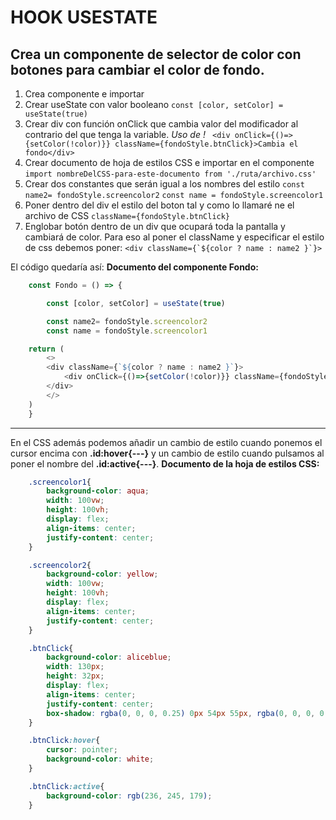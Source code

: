 # HOOK USESTATE
## Crea un componente de selector de color con botones para cambiar el color de fondo.

1. Crea componente e importar
2. Crear useState con valor booleano
    ``const [color, setColor] = useState(true)``
3. Crear div con función onClick que cambia valor del modificador al contrario del que tenga la variable. *Uso de !*
    `` <div onClick={()=>{setColor(!color)}} className={fondoStyle.btnClick}>Cambia el fondo</div>``
4. Crear documento de hoja de estilos CSS e importar en el componente
    ``import nombreDelCSS-para-este-documento from './ruta/archivo.css'``
5. Crear dos constantes que serán igual a los nombres del estilo
    ``const name2= fondoStyle.screencolor2``
    ``const name = fondoStyle.screencolor1``
5. Poner dentro del div el estilo del boton tal y como lo llamaré ne el archivo de CSS
    ``className={fondoStyle.btnClick}``
6. Englobar botón dentro de un div que ocupará toda la pantalla y cambiará de color.
Para eso al poner el className y especificar el estilo de css debemos poner:
    ``<div className={`${color ? name : name2 }`}>``

El código quedaría así:
**Documento del componente Fondo:**
```javascript
    const Fondo = () => {

        const [color, setColor] = useState(true)

        const name2= fondoStyle.screencolor2
        const name = fondoStyle.screencolor1

    return (
        <>
        <div className={`${color ? name : name2 }`}>
            <div onClick={()=>{setColor(!color)}} className={fondoStyle.btnClick}>Cambia el fondo</div>
        </div>
        </>
    )
    }
```
------------------------------------------------------------------
En el CSS además podemos añadir un cambio de estilo cuando ponemos el cursor encima con **.id:hover{---}** y un cambio de estilo cuando pulsamos al poner el nombre del **.id:active{---}**.
**Documento de la hoja de estilos CSS:**
```CSS
    .screencolor1{
        background-color: aqua;
        width: 100vw;
        height: 100vh;
        display: flex;
        align-items: center;
        justify-content: center;
    }

    .screencolor2{
        background-color: yellow;
        width: 100vw;
        height: 100vh;
        display: flex;
        align-items: center;
        justify-content: center;
    }

    .btnClick{
        background-color: aliceblue;
        width: 130px;
        height: 32px;
        display: flex;
        align-items: center;
        justify-content: center;
        box-shadow: rgba(0, 0, 0, 0.25) 0px 54px 55px, rgba(0, 0, 0, 0.12) 0px -12px 30px, rgba(0, 0, 0, 0.12) 0px 4px 6px, rgba(0, 0, 0, 0.17) 0px 12px 13px, rgba(0, 0, 0, 0.09) 0px -3px 5px;
    }

    .btnClick:hover{
        cursor: pointer;
        background-color: white;
    }

    .btnClick:active{
        background-color: rgb(236, 245, 179);
    }
```
